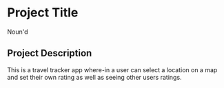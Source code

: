 # Project Title
Noun'd

## Project Description
This is a travel tracker app where-in a user can select a location on a map and set their own rating as well as seeing other users ratings.

